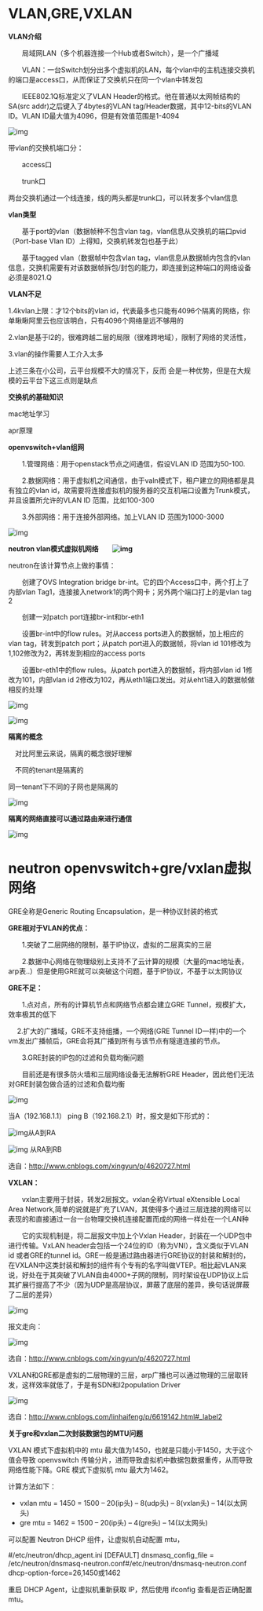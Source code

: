 # VLAN,GRE,VXLAN

**VLAN介绍**

　　局域网LAN（多个机器连接一个Hub或者Switch），是一个广播域

　　VLAN：一台Switch划分出多个虚拟机的LAN，每个vlan中的主机连接交换机的端口是access口，从而保证了交换机只在同一个vlan中转发包

　　IEEE802.1Q标准定义了VLAN Header的格式。他在普通以太网帧结构的SA(src addr)之后键入了4bytes的VLAN tag/Header数据，其中12-bits的VLAN ID。VLAN ID最大值为4096，但是有效值范围是1-4094

![img](assets/1092539-20170327154928639-1599119612.png)

带vlan的交换机端口分：

　　access口

　　trunk口

两台交换机通过一个线连接，线的两头都是trunk口，可以转发多个vlan信息

 

**vlan类型**

　　基于port的vlan（数据帧种不包含vlan tag，vlan信息从交换机的端口pvid（Port-base Vlan ID）上得知，交换机转发包也基于此）

　　基于tagged vlan（数据帧中包含vlan tag，vlan信息从数据帧内包含的vlan信息，交换机需要有对该数据帧拆包/封包的能力，即连接到这种端口的网络设备必须是8021.Q

**VLAN不足**

1.4kvlan上限：才12个bits的vlan id，代表最多也只能有4096个隔离的网络，你单瞅瞅阿里云也应该明白，只有4096个网络是远不够用的

2.vlan是基于l2的，很难跨越二层的局限（很难跨地域），限制了网络的灵活性，

3.vlan的操作需要人工介入太多

上述三条在小公司，云平台规模不大的情况下，反而 会是一种优势，但是在大规模的云平台下这三点则是缺点

 

**交换机的基础知识**

mac地址学习

apr原理

**openvswitch+vlan组网**

　　1.管理网络：用于openstack节点之间通信，假设VLAN ID 范围为50-100.

　　2.数据网络：用于虚拟机之间通信，由于valn模式下，租户建立的网络都是具有独立的vlan id，故需要将连接虚拟机的服务器的交互机端口设置为Trunk模式，并且设置所允许的VLAN ID 范围，比如100-300

　　3.外部网络：用于连接外部网络。加上VLAN ID 范围为1000-3000

![img](assets/1092539-20170327162853686-646148609.png)

 

 **neutron vlan模式虚拟机网络**　　**![img](assets/1092539-20170327163055623-1089477471.png)**

 

 

neutron在该计算节点上做的事情：

　　创建了OVS Integration bridge br-int。它的四个Access口中，两个打上了内部vlan Tag1，连接接入network1的两个网卡；另外两个端口打上的是vlan tag 2

　　创建一对patch port连接br-int和br-eth1

　　设置br-int中的flow rules。对从access ports进入的数据帧，加上相应的vlan tag，转发到patch port；从patch port进入的数据帧，将vlan id 101修改为1,102修改为2，再转发到相应的access ports

　　设置br-eth1中的flow rules。从patch port进入的数据帧，将内部vlan id 1修改为101，内部vlan id 2修改为102，再从eth1端口发出。对从eht1进入的数据帧做相反的处理

 ![img](assets/1092539-20170327163715326-1501470901.png)

 

 ![img](assets/1092539-20170327163723561-1433704156.png)

 

 **隔离的概念**

　对比阿里云来说，隔离的概念很好理解

　不同的tenant是隔离的

   同一tenant下不同的子网也是隔离的

![img](assets/1092539-20170327164106826-2074593791.png)

 

**隔离的网络直接可以通过路由来进行通信**

 ![img](assets/1092539-20170327164148233-1719566753.png)

 

 

# neutron openvswitch+gre/vxlan虚拟网络

GRE全称是Generic Routing Encapsulation，是一种协议封装的格式

 

**GRE相对于VLAN的优点：**

　　1.突破了二层网络的限制，基于IP协议，虚拟的二层真实的三层

　　2.数据中心网络在物理级别上支持不了云计算的规模（大量的mac地址表，arp表..）但是使用GRE就可以突破这个问题，基于IP协议，不基于以太网协议

**GRE不足：**

　　1.点对点，所有的计算机节点和网络节点都会建立GRE Tunnel，规模扩大，效率极其的低下

 　  2.扩大的广播域，GRE不支持组播，一个网络(GRE Tunnel ID一样)中的一个vm发出广播帧后，GRE会将其广播到所有与该节点有隧道连接的节点。

　　3.GRE封装的IP包的过滤和负载均衡问题

　　目前还是有很多防火墙和三层网络设备无法解析GRE Header，因此他们无法对GRE封装包做合适的过滤和负载均衡

 

![img](assets/1092539-20170327180042998-736785855.png)

当A（192.168.1.1） ping B（192.168.2.1）时，报文是如下形式的：

![img](assets/1092539-20170327180046201-885842354.png)从A到RA

![img](assets/1092539-20170327180050326-1790887478.png) 从RA到RB

选自：<http://www.cnblogs.com/xingyun/p/4620727.html>

 

 

**VXLAN：**

　　vxlan主要用于封装，转发2层报文。vxlan全称Virtual eXtensible Local Area Network,简单的说就是扩充了LVAN，其使得多个通过三层连接的网络可以表现的和直接通过一台一台物理交换机连接配置而成的网络一样处在一个LAN种

　　它的实现机制是，将二层报文中加上个Vxlan Header，封装在一个UDP包中进行传输。VxLAN header会包括一个24位的ID（称为VNI），含义类似于VLAN id 或者GRE的tunnel id。GRE一般是通过路由器进行GRE协议的封装和解封的，在VXLAN中这类封装和解封的组件有个专有的名字叫做VTEP。相比起VLAN来说，好处在于其突破了VLAN自由4000+子网的限制，同时架设在UDP协议上后其扩展行提高了不少（因为UDP是高层协议，屏蔽了底层的差异，换句话说屏蔽了二层的差异）

 

 ![img](assets/1092539-20170327180639154-1029555299.png)

报文走向：

![img](assets/1092539-20170327180903451-1441007821.png)

选自：<http://www.cnblogs.com/xingyun/p/4620727.html>

 

VXLAN和GRE都是虚拟的二层物理的三层，arp广播也可以通过物理的三层取转发，这样效率就低了，于是有SDN和l2population Driver 

 ![img](assets/1092539-20170327181205623-1276712934.png)

选自：<http://www.cnblogs.com/linhaifeng/p/6619142.html#_label2>

 

**关于gre和vxlan二次封装数据包的MTU问题**

 

 VXLAN 模式下虚拟机中的 mtu 最大值为1450，也就是只能小于1450，大于这个值会导致 openvswitch 传输分片，进而导致虚拟机中数据包数据重传，从而导致网络性能下降。GRE 模式下虚拟机 mtu 最大为1462。

计算方法如下：

- vxlan mtu = 1450 = 1500 – 20(ip头) – 8(udp头) – 8(vxlan头) – 14(以太网头)
- gre mtu = 1462 = 1500 – 20(ip头) – 4(gre头) – 14(以太网头)

可以配置 Neutron DHCP 组件，让虚拟机自动配置 mtu，

\#/etc/neutron/dhcp_agent.ini [DEFAULT] dnsmasq_config_file = /etc/neutron/dnsmasq-neutron.conf#/etc/neutron/dnsmasq-neutron.conf dhcp-option-force=26,1450或1462

重启 DHCP Agent，让虚拟机重新获取 IP，然后使用 ifconfig 查看是否正确配置 mtu。

 